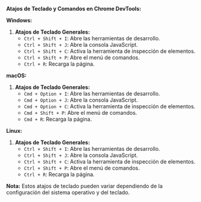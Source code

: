 **Atajos de Teclado y Comandos en Chrome DevTools:**

**Windows:**
1. **Atajos de Teclado Generales:**
   - `Ctrl + Shift + I`: Abre las herramientas de desarrollo.
   - `Ctrl + Shift + J`: Abre la consola JavaScript.
   - `Ctrl + Shift + C`: Activa la herramienta de inspección de elementos.
   - `Ctrl + Shift + P`: Abre el menú de comandos.
   - `Ctrl + R`: Recarga la página.

**macOS:**
1. **Atajos de Teclado Generales:**
   - `Cmd + Option + I`: Abre las herramientas de desarrollo.
   - `Cmd + Option + J`: Abre la consola JavaScript.
   - `Cmd + Option + C`: Activa la herramienta de inspección de elementos.
   - `Cmd + Shift + P`: Abre el menú de comandos.
   - `Cmd + R`: Recarga la página.

**Linux:**
1. **Atajos de Teclado Generales:**
   - `Ctrl + Shift + I`: Abre las herramientas de desarrollo.
   - `Ctrl + Shift + J`: Abre la consola JavaScript.
   - `Ctrl + Shift + C`: Activa la herramienta de inspección de elementos.
   - `Ctrl + Shift + P`: Abre el menú de comandos.
   - `Ctrl + R`: Recarga la página.

**Nota:** Estos atajos de teclado pueden variar dependiendo de la configuración del sistema operativo y del teclado.

